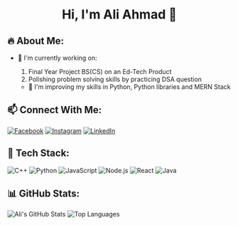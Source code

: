 <h1 align="center"> Hi, I'm Ali Ahmad 👋</h1>

## 🔥 About Me:
- 🔬 I'm currently working on:
  1. Final Year Project BS(CS) on an Ed-Tech Product
  2. Polishing problem solving skills by practicing DSA question
     
  - 🚀 I'm improving my skills in Python, Python libraries and MERN Stack

## 📫 Connect With Me:
[![Facebook](https://img.shields.io/badge/Facebook-%231877F2.svg?&style=for-the-badge&logo=facebook&logoColor=white)](https://www.linkedin.com/in/ali-ahmad-ba99b5267/)
[![Instagram](https://img.shields.io/badge/Instagram-%23E4405F.svg?&style=for-the-badge&logo=instagram&logoColor=white)](https://www.instagram.com/aliahmad_8877/)
[![LinkedIn](https://img.shields.io/badge/LinkedIn-%230077B5.svg?&style=for-the-badge&logo=linkedin&logoColor=white)](https://www.linkedin.com/in/ali-ahmad-ba99b5267/)

## 🚀 Tech Stack:
![C++](https://img.shields.io/badge/C++-00599C?style=for-the-badge&logo=c%2B%2B&logoColor=white)
![Python](https://img.shields.io/badge/Python-3776AB?style=for-the-badge&logo=python&logoColor=white)
![JavaScript](https://img.shields.io/badge/JavaScript-F7DF1E?style=for-the-badge&logo=javascript&logoColor=black)
![Node.js](https://img.shields.io/badge/Node.js-43853D?style=for-the-badge&logo=node.js&logoColor=white)
![React](https://img.shields.io/badge/React-20232A?style=for-the-badge&logo=react&logoColor=61DAFB)
![Java](https://img.shields.io/badge/Java-00599C?style=for-the-badge&logo=Java&logoColor=Blue)

## 📊 GitHub Stats:
![Ali's GitHub Stats](https://github-readme-stats.vercel.app/api?username=Ali1Ahmad&show_icons=true&theme=tokyonight)
![Top Languages](https://github-readme-stats.vercel.app/api/top-langs/?username=Ali1Ahmad&layout=compact&theme=tokyonight)

